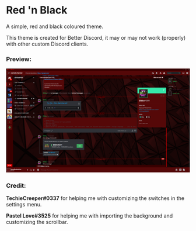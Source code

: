 # Red 'n Black
A simple, red and black coloured theme. 

This theme is created for Better Discord, it may or may not work (properly) with other custom Discord clients.

### Preview:
![Theme Preview](https://raw.githubusercontent.com/DarkKillerXL/Red-n-Black/master/Screenshots/Preview.png)

### Credit:
  **TechieCreeper#0337** for helping me with customizing the switches in the settings menu.

  **Pastel Love#3525** for helping me with importing the background and customizing the scrollbar.
